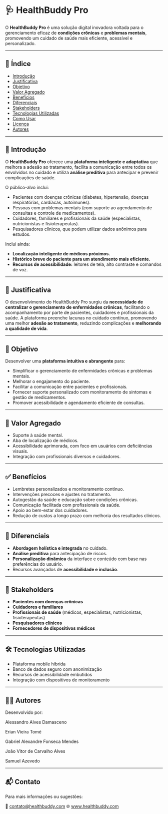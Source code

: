 # 🩺 HealthBuddy Pro

O **HealthBuddy Pro** é uma solução digital inovadora voltada para o gerenciamento eficaz de **condições crônicas** e **problemas mentais**, promovendo um cuidado de saúde mais eficiente, acessível e personalizado.

---

## 📘 Índice

- [Introdução](#introdução)
- [Justificativa](#justificativa)
- [Objetivo](#objetivo)
- [Valor Agregado](#valor-agregado)
- [Benefícios](#benefícios)
- [Diferenciais](#diferenciais)
- [Stakeholders](#stakeholders)
- [Tecnologias Utilizadas](#tecnologias-utilizadas)
- [Como Usar](#como-usar)
- [Licença](#licença)
- [Autores](#autores)

---

## 📌 Introdução

O **HealthBuddy Pro** oferece uma **plataforma inteligente e adaptativa** que melhora a adesão ao tratamento, facilita a comunicação entre todos os envolvidos no cuidado e utiliza **análise preditiva** para antecipar e prevenir complicações de saúde.

O público-alvo inclui:
- Pacientes com doenças crônicas (diabetes, hipertensão, doenças respiratórias, cardíacas, autoimunes).
- Pessoas com problemas mentais (com suporte ao agendamento de consultas e controle de medicamentos).
- Cuidadores, familiares e profissionais da saúde (especialistas, nutricionistas e fisioterapeutas).
- Pesquisadores clínicos, que podem utilizar dados anônimos para estudos.

Inclui ainda:
- **Localização inteligente de médicos próximos.**
- **Histórico breve do paciente para um atendimento mais eficiente.**
- **Recursos de acessibilidade:** leitores de tela, alto contraste e comandos de voz.

---

## 🧠 Justificativa

O desenvolvimento do HealthBuddy Pro surgiu da **necessidade de centralizar o gerenciamento de enfermidades crônicas**, facilitando o acompanhamento por parte de pacientes, cuidadores e profissionais da saúde. A plataforma preenche lacunas no cuidado contínuo, promovendo uma melhor **adesão ao tratamento**, reduzindo complicações e **melhorando a qualidade de vida**.

---

## 🎯 Objetivo

Desenvolver uma **plataforma intuitiva e abrangente** para:

- Simplificar o gerenciamento de enfermidades crônicas e problemas mentais.
- Melhorar o engajamento do paciente.
- Facilitar a comunicação entre pacientes e profissionais.
- Fornecer suporte personalizado com monitoramento de sintomas e gestão de medicamentos.
- Promover acessibilidade e agendamento eficiente de consultas.

---

## 💎 Valor Agregado

- Suporte à saúde mental.
- Aba de localização de médicos.
- Acessibilidade aprimorada, com foco em usuários com deficiências visuais.
- Integração com profissionais diversos e cuidadores.

---

## ✅ Benefícios

- Lembretes personalizados e monitoramento contínuo.
- Intervenções precoces e ajustes no tratamento.
- Autogestão da saúde e educação sobre condições crônicas.
- Comunicação facilitada com profissionais da saúde.
- Apoio ao bem-estar dos cuidadores.
- Redução de custos a longo prazo com melhoria dos resultados clínicos.

---

## 🌟 Diferenciais

- **Abordagem holística e integrada** no cuidado.
- **Análise preditiva** para antecipação de riscos.
- **Personalização dinâmica** da interface e conteúdo com base nas preferências do usuário.
- Recursos avançados de **acessibilidade e inclusão**.

---

## 👥 Stakeholders

- **Pacientes com doenças crônicas**
- **Cuidadores e familiares**
- **Profissionais de saúde** (médicos, especialistas, nutricionistas, fisioterapeutas)
- **Pesquisadores clínicos**
- **Fornecedores de dispositivos médicos**

---

## 🛠 Tecnologias Utilizadas

- Plataforma mobile híbrida
- Banco de dados seguro com anonimização
- Recursos de acessibilidade embutidos
- Integração com dispositivos de monitoramento

---

## 👨‍💻 Autores
Desenvolvido por:

Alessandro Alves Damasceno

Erian Vieira Tomé

Gabriel Alexandre Fonseca Mendes

João Vitor de Carvalho Alves

Samuel Azevedo

---

## 📬 Contato
Para mais informações ou sugestões:

📧 contato@healthbuddy.com
🌐 www.healthbuddy.com
